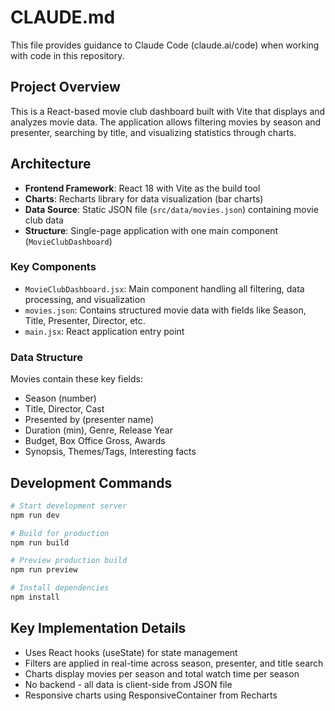 # CLAUDE.md

This file provides guidance to Claude Code (claude.ai/code) when working with code in this repository.

## Project Overview

This is a React-based movie club dashboard built with Vite that displays and analyzes movie data. The application allows filtering movies by season and presenter, searching by title, and visualizing statistics through charts.

## Architecture

- **Frontend Framework**: React 18 with Vite as the build tool
- **Charts**: Recharts library for data visualization (bar charts)
- **Data Source**: Static JSON file (`src/data/movies.json`) containing movie club data
- **Structure**: Single-page application with one main component (`MovieClubDashboard`)

### Key Components

- `MovieClubDashboard.jsx`: Main component handling all filtering, data processing, and visualization
- `movies.json`: Contains structured movie data with fields like Season, Title, Presenter, Director, etc.
- `main.jsx`: React application entry point

### Data Structure

Movies contain these key fields:
- Season (number)
- Title, Director, Cast
- Presented by (presenter name)
- Duration (min), Genre, Release Year
- Budget, Box Office Gross, Awards
- Synopsis, Themes/Tags, Interesting facts

## Development Commands

```bash
# Start development server
npm run dev

# Build for production
npm run build

# Preview production build
npm run preview

# Install dependencies
npm install
```

## Key Implementation Details

- Uses React hooks (useState) for state management
- Filters are applied in real-time across season, presenter, and title search
- Charts display movies per season and total watch time per season
- No backend - all data is client-side from JSON file
- Responsive charts using ResponsiveContainer from Recharts